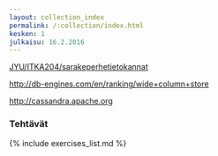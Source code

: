 ```yaml
---
layout: collection_index
permalink: /:collection/index.html
kesken: 1
julkaisu: 16.2.2016
---
```


[JYU/ITKA204/sarakeperhetietokannat]( https://tim.jyu.fi/view/kurssit/tktl/itka204/kurssimoniste#sarakeperhetietokannat)

<http://db-engines.com/en/ranking/wide+column+store>

<http://cassandra.apache.org>

### Tehtävät


{% include exercises_list.md %}
